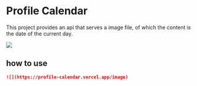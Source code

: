 # Profile Calendar

This project provides an api that serves a image file, of which the content is the date of the current day.

![](https://profile-calendar.vercel.app/image)

## how to use

```markdown
![](https://profile-calendar.vercel.app/image)
```
